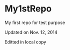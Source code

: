 My1stRepo
=========

My first repo for test purpose

Updated on Nov. 12, 2014

Editted in local copy
